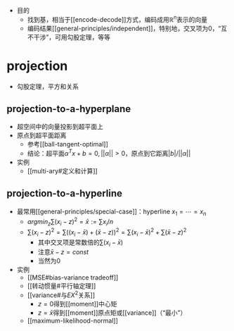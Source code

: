 - 目的
  - 找到基，相当于[[encode-decode]]方式，编码成用$\mathbb R^n$表示的向量
  - 编码结果[[general-principles/independent]]，特别地，交叉项为0，“互不干涉”，可用勾股定理，等等
# projection
- 勾股定理，平方和关系
## projection-to-a-hyperplane
- 超空间中的向量投影到超平面上
- 原点到超平面距离
  - 参考[[ball-tangent-optimal]]
  - 结论：超平面$\alpha^Tx + b=0,||\alpha||>0$，原点到它距离$|b|/||\alpha||$
- 实例
  - [[multi-ary#定义和计算]]
## projection-to-a-hyperline
- 最常用[[general-principles/special-case]]：hyperline $x_1=\cdots=x_n$
  - $argmin_z \sum (x_i-z)^2=\bar x :=\sum x_i/n$
  - $\sum(x_i-z)^2=\sum((x_i-\bar x)+(\bar x-z))^2=\sum (x_i-\bar x)^2+\sum(\bar x-z)^2$
    - 其中交叉项是常数倍的$\sum(x_i-\bar x)$
    - 注意$\bar x-z=const$
    - 当然为0
- 实例
  - [[MSE#bias-variance tradeoff]]
  - [[转动惯量#平行轴定理]]
  - [[variance#与$EX^2$关系]]
    - $z=0$得到[[moment]]中心矩
    - $z=\bar x$得到[[moment]]原点矩或[[variance]]（“最小”）
  - [[maximum-likelihood-normal]]